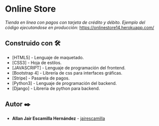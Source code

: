 # Online Store

_Tienda en linea con pagos con tarjeta de crédito y débito._
_Ejemplo del código ejecutandose en producción:_
https://onlinestore14.herokuapp.com/



## Construido con 🛠️

* [HTML5] - Lenguaje de maquetado.
* [CSS3] - Hoja de estilos.
* [JAVASCRIPT] - Lenguaje de programación del frontend.
* [Bootstrap 4] - Librería de css para interfaces gráficas.
* [Stripe] - Pasarela de pagos.
* [Python3] - Lenguaje de programación del backend.
* [Django] - Libreria de python para backend.


## Autor ✒️


* **Allan Jair Escamilla Hernández** -  [jairescamilla](https://github.com/jairescamilla)

